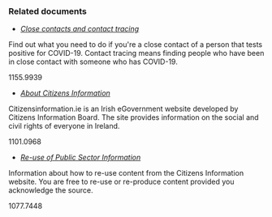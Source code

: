 ###  Related documents

  * [ _Close contacts and contact tracing_ ](/en/health/covid19/contact-tracing/)

Find out what you need to do if you're a close contact of a person that tests
positive for COVID-19. Contact tracing means finding people who have been in
close contact with someone who has COVID-19.

1155.9939

  * [ _About Citizens Information_ ](/en/about/citizens-information-about/)

Citizensinformation.ie is an Irish eGovernment website developed by Citizens
Information Board. The site provides information on the social and civil
rights of everyone in Ireland.

1101.0968

  * [ _Re-use of Public Sector Information_ ](/en/about/reuse-psi/)

Information about how to re-use content from the Citizens Information website.
You are free to re-use or re-produce content provided you acknowledge the
source.

1077.7448
